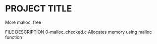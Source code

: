 #   PROJECT TITLE
   More malloc, free


  FILE                            DESCRIPTION
0-malloc_checked.c               Allocates memory using malloc function
